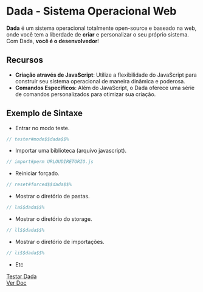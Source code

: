 # Dada - Sistema Operacional Web

**Dada** é um sistema operacional totalmente open-source e baseado na web, onde você tem a liberdade de **criar** e personalizar o seu próprio sistema. Com Dada, **você é o desenvolvedor**!

## Recursos

- **Criação através de JavaScript**: Utilize a flexibilidade do JavaScript para construir seu sistema operacional de maneira dinâmica e poderosa.
- **Comandos Específicos**: Além do JavaScript, o Dada oferece uma série de comandos personalizados para otimizar sua criação.

## Exemplo de Sintaxe

- Entrar no modo teste.
```javascript
// tester#mode$$dada$$%
```

- Importar uma biblioteca (arquivo javascript).
```javascript
// import#perm URLOUDIRETORIO.js
```

- Reiniciar forçado.
```javascript
// reset#forced$$dada$$%
```

- Mostrar o diretório de pastas.
```javascript
// la$$dada$$%
```

- Mostrar o diretório do storage.
```javascript
// ll$$dada$$%
```

- Mostrar o diretório de importações.
```javascript
// li$$dada$$%
```

- Etc

<a href="https://thiagobel.github.io/Dada-WOS/">Testar Dada</a><br>
<a href="https://thiagobel.github.io/Dada-WOS/doc.html">Ver Doc</a>
